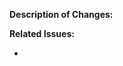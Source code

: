 **Description of Changes:**
> <briefly describe the what and why of the pull request here>

**Related Issues:**
- <some issue link>

